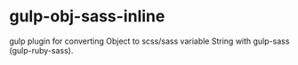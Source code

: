 # gulp-obj-sass-inline
gulp plugin for converting Object to scss/sass variable String with gulp-sass (gulp-ruby-sass).
